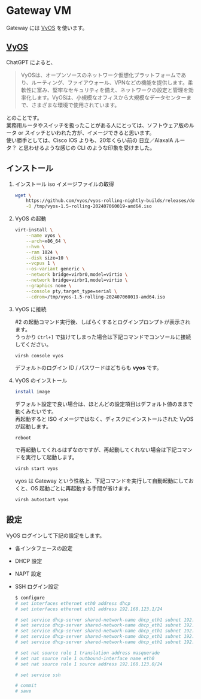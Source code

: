 Gateway VM
===

Gateway には [VyOS](https://vyos.io/) を使います。

## [VyOS](https://vyos.io/)

ChatGPT によると、

> VyOSは、オープンソースのネットワーク仮想化プラットフォームであり、ルーティング、ファイアウォール、VPNなどの機能を提供します。柔軟性に富み、堅牢なセキュリティを備え、ネットワークの設定と管理を効率化します。VyOSは、小規模なオフィスから大規模なデータセンターまで、さまざまな環境で使用されています。

とのことです。  
業務用ルータやスイッチを扱ったことがある人にとっては、ソフトウェア版のルータ or スイッチといわれた方が、イメージできると思います。  
使い勝手としては、Cisco IOS よりも、20年くらい前の 日立／AlaxalA ルータ？ と思わせるような感じの CLI のような印象を受けました。

## インストール

1. インストール iso イメージファイルの取得

    ```bash
    wget \
        https://github.com/vyos/vyos-rolling-nightly-builds/releases/download/1.5-rolling-202407060019/vyos-1.5-rolling-202407060019-amd64.iso \
        -O /tmp/vyos-1.5-rolling-202407060019-amd64.iso
    ```

2. VyOS の起動

    ```bash
    virt-install \
        --name vyos \
        --arch=x86_64 \
        --hvm \
        --ram 1024 \
        --disk size=10 \
        --vcpus 1 \
        --os-variant generic \
        --network bridge=virbr0,model=virtio \
        --network bridge=virbr1,model=virtio \
        --graphics none \
        --console pty,target_type=serial \
        --cdrom=/tmp/vyos-1.5-rolling-202407060019-amd64.iso
    ```

3. VyOS に接続

    #2 の起動コマンド実行後、しばらくするとログインプロンプトが表示されます。  
    うっかり `Ctrl+]` で抜けてしまった場合は下記コマンドでコンソールに接続してください。

    ```bash
    virsh console vyos
    ```

    デフォルトのログイン ID / パスワードはどちらも **vyos** です。


4. VyOS のインストール

    ```bash
    install image
    ```

    デフォルト設定で良い場合は、ほとんどの設定項目はデフォルト値のままで動くみたいです。  
    再起動すると ISO イメージではなく、ディスクにインストールされた VyOS が起動します。

    ```
    reboot
    ```

    で再起動してくれるはずなのですが、再起動してくれない場合は下記コマンドを実行して起動します。

    ```bash
    virsh start vyos
    ```

    vyos は Gateway という性格上、下記コマンドを実行して自動起動にしておくと、OS 起動ごとに再起動する手間が省けます。

    ```bash
    virsh autostart vyos
    ```

## 設定

VyOS ログインして下記の設定をします。

- 各インタフェースの設定
- DHCP 設定
- NAPT 設定
- SSH ログイン設定

    ```bash
    $ configure
    # set interfaces ethernet eth0 address dhcp
    # set interfaces ethernet eth1 address 192.168.123.1/24

    # set service dhcp-server shared-network-name dhcp_eth1 subnet 192.168.123.0/24 subnet-id 5963
    # set service dhcp-server shared-network-name dhcp_eth1 subnet 192.168.123.0/24 range 0 start 192.168.123.101
    # set service dhcp-server shared-network-name dhcp_eth1 subnet 192.168.123.0/24 range 0 stop 192.168.123.200
    # set service dhcp-server shared-network-name dhcp_eth1 subnet 192.168.123.0/24 option default-router 192.168.123.1
    # set service dhcp-server shared-network-name dhcp_eth1 subnet 192.168.123.0/24 option name-server 8.8.8.8

    # set nat source rule 1 translation address masquerade
    # set nat source rule 1 outbound-interface name eth0
    # set nat source rule 1 source address 192.168.123.0/24

    # set service ssh

    # commit
    # save
    ```
